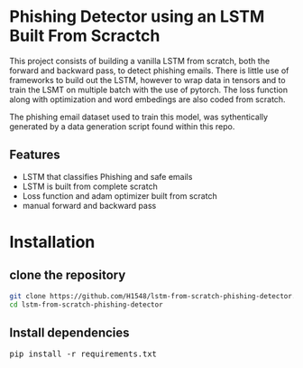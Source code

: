 # Phishing Detector using an LSTM Built From Scractch

This project consists of building a vanilla LSTM from scratch, both the forward and backward pass, to detect phishing emails. 
There is little use of frameworks to build out the LSTM, however to wrap data in tensors and to train the LSMT on multiple batch with the use of pytorch.
The loss function along with optimization and word embedings are also coded from scratch.

The phishing email dataset used to train this model, was sythentically generated by a data generation script found within this repo.

## Features
- LSTM that classifies Phishing and safe emails
- LSTM is built from complete scratch
- Loss function and adam optimizer built from scratch
- manual forward and backward pass

# Installation
## clone the repository 
```bash
git clone https://github.com/H1548/lstm-from-scratch-phishing-detector.git
cd lstm-from-scratch-phishing-detector 
```
## Install dependencies
<pre>pip install -r requirements.txt</pre>


